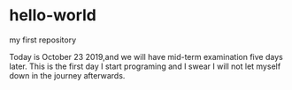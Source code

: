 # hello-world
my first repository

Today is October 23 2019,and we will have mid-term examination five days later.
This is the first day I start programing and I swear I will not let myself down in the journey afterwards.

